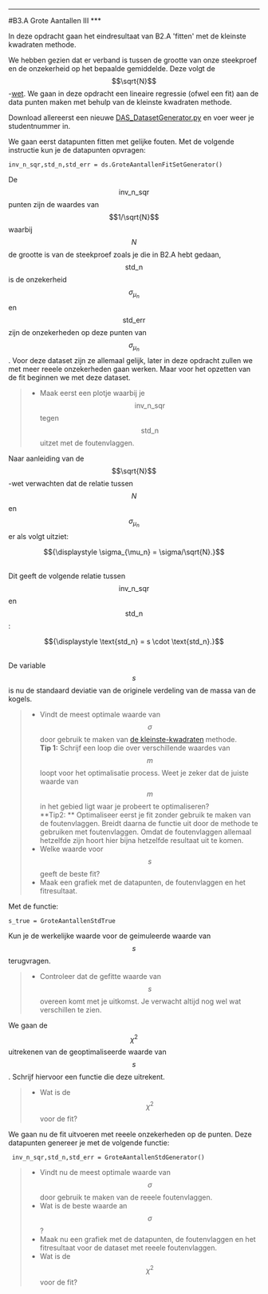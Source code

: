 *****
<a name="B3.A"></a>

#B3.A Grote Aantallen III ***

In deze opdracht gaan het eindresultaat van B2.A 'fitten' met de kleinste kwadraten methode. 

We hebben gezien dat er verband is tussen de grootte van onze steekproef en de onzekerheid op het bepaalde gemiddelde. Deze volgt de $$\sqrt{N}$$-[wet](/blok-2/wet-van-grote-aantallen). We gaan in deze opdracht een lineaire regressie (ofwel een fit) aan de data punten maken met behulp van de kleinste kwadraten methode. 

Download allereerst een nieuwe [DAS_DatasetGenerator.py](DAS_DatasetGenerator.py) en voer weer je studentnummer in. 

We gaan eerst datapunten fitten met gelijke fouten.
Met de volgende instructie kun je de datapunten opvragen: 

	inv_n_sqr,std_n,std_err = ds.GroteAantallenFitSetGenerator() 

De $$\text{inv_n_sqr}$$ punten zijn de waardes van $$1/\sqrt{N}$$ waarbij $$N$$ de grootte is van de steekproef zoals je die in B2.A hebt gedaan, $$\text{std_n}$$ is de onzekerheid $$\sigma_{\mu_n}$$ en $$\text{std_err}$$ zijn de onzekerheden op deze punten van $$\sigma_{\mu_n}$$. Voor deze dataset zijn ze allemaal gelijk, later in deze opdracht zullen we met meer reeele onzekerheden gaan werken. Maar voor het opzetten van de fit beginnen we met deze dataset.

> * Maak eerst een plotje waarbij je $$\text{inv_n_sqr}$$ tegen $$\text{std_n}$$ uitzet met de foutenvlaggen. 

Naar aanleiding van de $$\sqrt{N}$$-wet verwachten dat de relatie tussen $$N$$ en $$\sigma_{\mu_n}$$ er als volgt uitziet:<br>
<center>$${\displaystyle \sigma_{\mu_n} = \sigma/\sqrt{N}.}$$</center><br>

Dit geeft de volgende relatie tussen 
$$\text{inv_n_sqr}$$ en $$\text{std_n}$$:<br>

<center>$${\displaystyle \text{std_n} = s \cdot \text{std_n}.}$$</center><br>

De variable $$s$$ is nu de standaard deviatie van de originele verdeling van de massa van de kogels.

> * Vindt de meest optimale waarde van $$\sigma$$ door gebruik te maken van [de kleinste-kwadraten](/blok-3/de-kleinste-kwadraten-methode) methode. <br>
> **Tip 1:** Schrijf een loop die over verschillende waardes van $$m$$ loopt voor het optimalisatie process. Weet je zeker dat de juiste waarde van $$m$$  in het gebied ligt waar je probeert te optimaliseren?<br>
> **Tip2: ** Optimaliseer eerst je fit zonder gebruik te maken van de foutenvlaggen. Breidt daarna de functie uit door de methode te gebruiken met foutenvlaggen. Omdat de foutenvlaggen allemaal hetzelfde zijn hoort hier bijna hetzelfde resultaat uit te komen.  <br>
> * Welke waarde voor $$s$$ geeft de beste fit? <br>
> * Maak een grafiek met de datapunten, de foutenvlaggen en het fitresultaat. 

Met de functie:
	
	s_true = GroteAantallenStdTrue

Kun je de werkelijke waarde voor de geimuleerde waarde van $$s$$ terugvragen. 

> * Controleer dat de gefitte waarde van $$s$$ overeen komt met je uitkomst. Je verwacht altijd nog wel wat verschillen te zien. 

We gaan de $$\chi^2$$ uitrekenen van de geoptimaliseerde waarde van $$s$$. 
Schrijf hiervoor een functie die deze uitrekent. 

> * Wat is de $$\chi^2$$ voor de fit?

We gaan nu de fit uitvoeren met reeele onzekerheden op de punten. Deze datapunten genereer je met de volgende functie: 

	 inv_n_sqr,std_n,std_err = GroteAantallenStdGenerator()
 
> * Vindt nu de meest optimale waarde van $$\sigma$$ door gebruik te maken van de reeele foutenvlaggen. 
> * Wat is de beste waarde an $$\sigma$$?
> * Maak nu een grafiek met de datapunten, de foutenvlaggen en het fitresultaat voor de dataset met reeele foutenvlaggen.  
> * Wat is de $$\chi^2$$ voor de fit?
